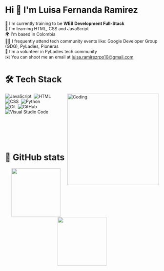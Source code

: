 # Hi 👋 I'm Luisa Fernanda Ramirez

🌱 I'm currently training to be **WEB Development Full-Stack**  
🧠 I'm learning HTML, CSS and JavaScript  
🌍 I'm based in Colombia  
🤜🤛 I frequently attend tech community events like: Google Developer Group (GDG), PyLadies, Pioneras  
👯 I'm a volunteer in PyLadies tech community  
✉️ You can shoot me an email at luisa.ramirezrpo10@gmail.com 

# 🛠 Tech Stack

<img align="right" alt="Coding" width="300" src="https://cdn.dribbble.com/users/1277312/screenshots/14733298/media/39b1045e593737587dd60e42c8422d1f.gif" >

![JavaScript](https://img.shields.io/badge/-JavaScript-05122A?style=flat&logo=javascript)&nbsp;
![HTML](https://img.shields.io/badge/-HTML-05122A?style=flat&logo=HTML5)&nbsp;
![CSS](https://img.shields.io/badge/-CSS-05122A?style=flat&logo=CSS3&logoColor=1572B6)&nbsp;
![Python](https://img.shields.io/badge/-Python-05122A?style=flat&logo=python)&nbsp;\
![Git](https://img.shields.io/badge/-Git-05122A?style=flat&logo=git)&nbsp;
![GitHub](https://img.shields.io/badge/-GitHub-05122A?style=flat&logo=github)&nbsp;
![Visual Studio Code](https://img.shields.io/badge/-Visual%20Studio%20Code-05122A?style=flat&logo=visual-studio-code&logoColor=007ACC)&nbsp;
<br><br><br><br><br><br>

# 🚀 GitHub stats
<p align="center">
<a href="https://github.com/AVS1508">
  <img height="160em" src="https://github-readme-stats-eight-theta.vercel.app/api?username=luisarami2018&show_icons=true&theme=algolia&include_all_commits=true&count_private=true"/>
  <img height="160em" src="https://github-readme-stats-eight-theta.vercel.app/api/top-langs/?username=luisarami2018&layout=compact&langs_count=8&theme=algolia"/>
</a>
</p>
<!--
<img align="left" src="https://github-readme-stats.vercel.app/api/top-langs?username=luisarami2018&show_icons=true&theme=dark&locale=en&layout=compact" alt="luisaramirezlanguages" />
<br><br><br><br><br><br>
<img align="left" src="https://github-readme-stats.vercel.app/api?username=luisarami2018&show_icons=true&theme=dark&locale=en" alt="luisaramirezstats" />-->


<!--
**LuisaRami2018/LuisaRami2018** is a ✨ _special_ ✨ repository because its `README.md` (this file) appears on your GitHub profile.

Here are some ideas to get you started:

- 🔭 I’m currently working on ...
- 🌱 I’m currently learning ...
- 👯 I’m looking to collaborate on ...
- 🤔 I’m looking for help with ...
- 💬 Ask me about ...
- 📫 How to reach me: ...
- 😄 Pronouns: ...
- ⚡ Fun fact: ...
-->
